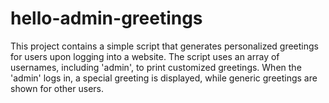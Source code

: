 # hello-admin-greetings
This project contains a simple script that generates personalized greetings for users upon logging into a website. The script uses an array of usernames, including 'admin', to print customized greetings. When the 'admin' logs in, a special greeting is displayed, while generic greetings are shown for other users.
